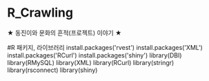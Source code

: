 # R_Crawling
★ 동진이와 문화의 흔적(프로젝트) 이야기 ★

#R 패키지, 라이브러리 
install.packages('rvest') install.packages('XML') install.packages('RCurl') install.packages('shiny') library(DBI) library(RMySQL) library(XML) library(RCurl) library(stringr) library(rsconnect) library(shiny)
